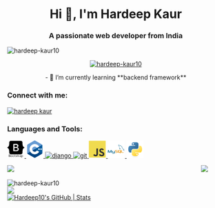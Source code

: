 



<h1 align="center">Hi 👋, I'm Hardeep Kaur</h1>
<h3 align="center">A passionate web developer from India</h3>






<p align="left"> <img src="https://komarev.com/ghpvc/?username=hardeep-kaur10&label=Profile%20views&color=0e75b6&style=flat" alt="hardeep-kaur10" /> </p>

<p align="center"> <a href="https://github.com/ryo-ma/github-profile-trophy"><img src="https://github-profile-trophy.vercel.app/?username=hardeep-kaur10" alt="hardeep-kaur10" /></a> </p>
<p align="center">
- 🌱 I’m currently learning **backend framework**  </p>


<h3 align="left">Connect with me:</h3>
<p align="left">
<a href="https://linkedin.com/in/hardeep kaur" target="blank"><img align="center" src="https://raw.githubusercontent.com/rahuldkjain/github-profile-readme-generator/master/src/images/icons/Social/linked-in-alt.svg" alt="hardeep kaur" height="30" width="40" /></a>
</p>

<h3 align="left">Languages and Tools:</h3>
<p align="left"> <a href="https://getbootstrap.com" target="_blank" rel="noreferrer"> <img src="https://raw.githubusercontent.com/devicons/devicon/master/icons/bootstrap/bootstrap-plain-wordmark.svg" alt="bootstrap" width="40" height="40"/> </a> <a href="https://www.w3schools.com/cpp/" target="_blank" rel="noreferrer"> <img src="https://raw.githubusercontent.com/devicons/devicon/master/icons/cplusplus/cplusplus-original.svg" alt="cplusplus" width="40" height="40"/> </a> <a href="https://www.djangoproject.com/" target="_blank" rel="noreferrer"> <img src="https://cdn.worldvectorlogo.com/logos/django.svg" alt="django" width="40" height="40"/> </a> <a href="https://git-scm.com/" target="_blank" rel="noreferrer"> <img src="https://www.vectorlogo.zone/logos/git-scm/git-scm-icon.svg" alt="git" width="40" height="40"/> </a> <a href="https://developer.mozilla.org/en-US/docs/Web/JavaScript" target="_blank" rel="noreferrer"> <img src="https://raw.githubusercontent.com/devicons/devicon/master/icons/javascript/javascript-original.svg" alt="javascript" width="40" height="40"/> </a> <a href="https://www.mysql.com/" target="_blank" rel="noreferrer"> <img src="https://raw.githubusercontent.com/devicons/devicon/master/icons/mysql/mysql-original-wordmark.svg" alt="mysql" width="40" height="40"/> </a> <a href="https://www.python.org" target="_blank" rel="noreferrer"> <img src="https://raw.githubusercontent.com/devicons/devicon/master/icons/python/python-original.svg" alt="python" width="40" height="40"/> </a> </p>



<img align="left" width="450" src="https://github-readme-stats.vercel.app/api?username=hardeep-kaur10&show_icons=true&theme=radical" />
<img width="450" src="https://github-readme-stats.vercel.app/api/top-langs/?username=hardeep-kaur10&hide_progress=true" />



<p><img align="right" width="550" src="https://github-readme-streak-stats.herokuapp.com/?user=hardeep-kaur10&" alt="hardeep-kaur10" /></p>


<img align="right"  width="550" src="https://stats.quine.sh/Hardeep10/languages-over-time?theme=light" />








[![Hardeep10's GitHub | Stats](https://stats.quine.sh/Hardeep10/github?theme=dark)](https://quine.sh)
